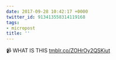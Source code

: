 ```yaml
---
date: 2017-09-28 10:42:17 +0000
twitter_id: 913413558314119168
tags:
- micropost
title: ''
---
```


📹 WHAT IS THIS [tmblr.co/ZOHrOy2QSKiut](https://tmblr.co/ZOHrOy2QSKiut)
